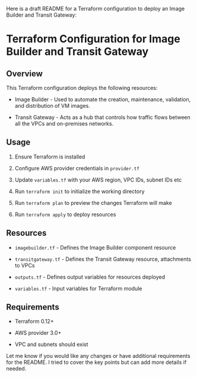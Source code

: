 Here is a draft README for a Terraform configuration to deploy an Image Builder and Transit Gateway:

# Terraform Configuration for Image Builder and Transit Gateway

## Overview

This Terraform configuration deploys the following resources:

- Image Builder - Used to automate the creation, maintenance, validation, and distribution of VM images.

- Transit Gateway - Acts as a hub that controls how traffic flows between all the VPCs and on-premises networks. 

## Usage

1. Ensure Terraform is installed

2. Configure AWS provider credentials in `provider.tf`

3. Update `variables.tf` with your AWS region, VPC IDs, subnet IDs etc

4. Run `terraform init` to initialize the working directory 

5. Run `terraform plan` to preview the changes Terraform will make

6. Run `terraform apply` to deploy resources

## Resources

- `imagebuilder.tf` - Defines the Image Builder component resource

- `transitgateway.tf` - Defines the Transit Gateway resource, attachments to VPCs

- `outputs.tf` - Defines output variables for resources deployed 

- `variables.tf` - Input variables for Terraform module

## Requirements

- Terraform 0.12+

- AWS provider 3.0+

- VPC and subnets should exist 

Let me know if you would like any changes or have additional requirements for the README. I tried to cover the key points but can add more details if needed.